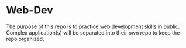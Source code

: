 # Web-Dev
The purpose of this repo is to practice web development skills in public. Complex application(s) will be separated into their own repo to keep the repo organized.
